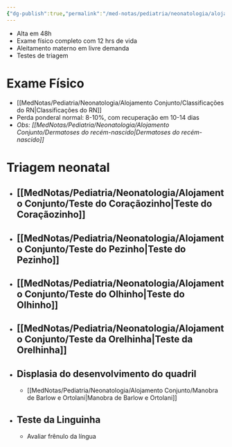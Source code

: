 ```yaml
---
{"dg-publish":true,"permalink":"/med-notas/pediatria/neonatologia/alojamento-conjunto/alojamento-conjunto/","tags":["review"]}
---
```


- Alta em 48h
- Exame físico completo com 12 hrs de vida
- Aleitamento materno em livre demanda
- Testes de triagem

# Exame Físico
- [[MedNotas/Pediatria/Neonatologia/Alojamento Conjunto/Classificações do RN\|Classificações do RN]]
- Perda ponderal normal: 8-10%, com recuperação em 10-14 dias
- *Obs: [[MedNotas/Pediatria/Neonatologia/Alojamento Conjunto/Dermatoses do recém-nascido\|Dermatoses do recém-nascido]]*

# Triagem neonatal
- ## [[MedNotas/Pediatria/Neonatologia/Alojamento Conjunto/Teste do Coraçãozinho\|Teste do Coraçãozinho]]
- ## [[MedNotas/Pediatria/Neonatologia/Alojamento Conjunto/Teste do Pezinho\|Teste do Pezinho]]
- ## [[MedNotas/Pediatria/Neonatologia/Alojamento Conjunto/Teste do Olhinho\|Teste do Olhinho]]
- ## [[MedNotas/Pediatria/Neonatologia/Alojamento Conjunto/Teste da Orelhinha\|Teste da Orelhinha]]
- ## Displasia do desenvolvimento do quadril
	- [[MedNotas/Pediatria/Neonatologia/Alojamento Conjunto/Manobra de Barlow e Ortolani\|Manobra de Barlow e Ortolani]]
- ## Teste da Linguinha
	- Avaliar frênulo da língua